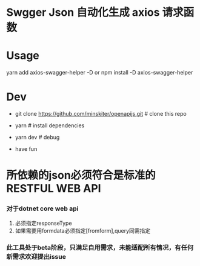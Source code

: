 # Swgger Json 自动化生成 axios 请求函数

# Usage

yarn add axios-swagger-helper -D
or npm install -D axios-swagger-helper

# Dev

- git clone https://github.com/minskiter/openapijs.git # clone this repo
- yarn # install dependencies
- yarn dev # debug 

- have fun

# 所依赖的json必须符合是标准的RESTFUL WEB API

### 对于dotnet core web api
1. 必须指定responseType
2. 如果需要用formdata必须指定[fromform],query同需指定

### 此工具处于beta阶段，只满足自用需求，未能适配所有情况，有任何新需求欢迎提出issue